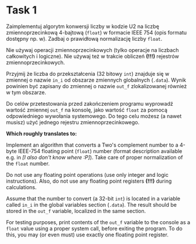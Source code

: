 # Task 1

Zaimplementuj algorytm konwersji liczby w kodzie U2 na liczbę zmiennoprzecinkową 4-bajtową
(`float`) w formacie IEEE 754 (opis formatu dostępny np. w). Zadbaj o prawidłową normalizację liczby `float`.

Nie używaj operacji zmiennoprzecinkowych (tylko operacje na liczbach całkowitych i logiczne). Nie używaj też w trakcie obliczeń **(!!!)** rejestrów zmiennoprzecinkowych.

Przyjmij że liczba do przekształcenia (32 bitowy `int`) znajduje się w zmiennej o nazwie `in_i` od obszarze zmiennych globalnych (`.data`). Wynik powinien być zapisany do zmiennej o nazwie `out_f` zlokalizowanej również w tym obszarze.

Do celów przetestowania przed zakończeniem programu wyprowadź wartość zmiennej `out_f` na
konsolę, jako wartość `float` za pomocą odpowiedniego wywołania systemowego. Do tego celu
możesz (a nawet musisz) użyć jednego rejestru zmiennoprzecinkowego.

**Which roughly translates to:**

Implement an algorithm that converts a Two's complement number to a 4-byte IEEE-754 floating point (`float`) number (format description available e.g. in *[I also don't know where :P]*). Take care of proper normalization of the `float` number.

Do not use any floating point operations (use only integer and logic instructions). Also, do not use any floating point registers **(!!!)** during calculations.

Assume that the number to convert (a 32-bit `int`) is located in a variable called `in_i` in the global variables section (`.data`). The result should be stored in the `out_f` variable, localized in the same section.

For testing purposes, print contents of the `out_f` variable to the console as a `float` value using a proper system call, before exiting the program. To do this, you may (or even must) use exactly one floating point register.

